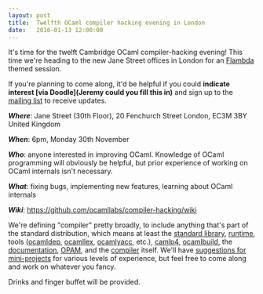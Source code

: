 ```yaml
---
layout: post
title:  Twelfth OCaml compiler hacking evening in London
date:   2016-01-13 12:00:00
---
```


It's time for the twelft Cambridge OCaml compiler-hacking evening! This time we're heading to the new Jane Street offices in London for an [Flambda](https://github.com/ocamllabs/compiler-hacking/wiki/Things-to-work-on#flambda-projects) themed session.

If you're planning to come along, it'd be helpful if you could **indicate interest [via Doodle](Jeremy could you fill this in)** and sign up to the [mailing list](http://lists.ocaml.org/listinfo/cam-compiler-hacking) to receive updates.

_**Where**_: Jane Street (30th Floor), 20 Fenchurch Street London, EC3M 3BY United Kingdom

_**When**_: 6pm, Monday 30th November

_**Who**_: anyone interested in improving OCaml. Knowledge of OCaml programming will obviously be helpful, but prior experience of working on OCaml internals isn't necessary.

_**What**_: fixing bugs, implementing new features, learning about OCaml internals

_**Wiki**_: https://github.com/ocamllabs/compiler-hacking/wiki

We're defining "compiler" pretty broadly, to include anything that's part of the standard distribution, which means at least the [standard library](https://github.com/ocaml/ocaml/tree/trunk/stdlib), [run](https://github.com/ocaml/ocaml/tree/trunk/byterun)[time](https://github.com/ocaml/ocaml/tree/trunk/asmrun), tools ([ocamldep](http://caml.inria.fr/pub/docs/manual-ocaml/depend.html), [ocamllex](https://realworldocaml.org/v1/en/html/parsing-with-ocamllex-and-menhir.html), [ocamlyacc](http://caml.inria.fr/pub/docs/manual-ocaml-4.00/manual026.html), etc.), [camlp4](https://github.com/ocaml/camlp4), [ocamlbuild](http://caml.inria.fr/pub/docs/manual-ocaml-400/manual032.html), the [documentation](https://github.com/ocaml/ocaml-manual), [OPAM](https://opam.ocaml.org/), and the [compiler](https://github.com/ocaml/ocaml) itself. We'll have [suggestions for mini-projects](https://github.com/ocamllabs/compiler-hacking/wiki/Things-to-work-on) for various levels of experience, but feel free to come along and work on whatever you fancy.

Drinks and finger buffet will be provided.
